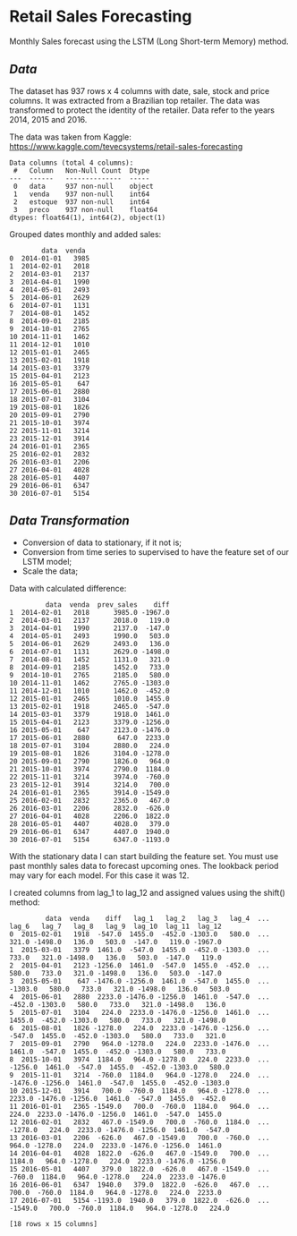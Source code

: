 # Retail Sales Forecasting

Monthly Sales forecast using the LSTM (Long Short-term Memory) method.

## *Data*

The dataset has 937 rows x 4 columns with date, sale, stock and price columns. It was extracted from a Brazilian top retailer. The data was transformed to protect the identity of the retailer. Data refer to the years 2014, 2015 and 2016.

The data was taken from Kaggle: https://www.kaggle.com/tevecsystems/retail-sales-forecasting

```
Data columns (total 4 columns):
 #   Column   Non-Null Count  Dtype
---  ------   --------------  -----
 0   data     937 non-null    object
 1   venda    937 non-null    int64
 2   estoque  937 non-null    int64
 3   preco    937 non-null    float64
dtypes: float64(1), int64(2), object(1)
```

Grouped dates monthly and added sales:

```
        data  venda
0  2014-01-01   3985
1  2014-02-01   2018
2  2014-03-01   2137
3  2014-04-01   1990
4  2014-05-01   2493
5  2014-06-01   2629
6  2014-07-01   1131
7  2014-08-01   1452
8  2014-09-01   2185
9  2014-10-01   2765
10 2014-11-01   1462
11 2014-12-01   1010
12 2015-01-01   2465
13 2015-02-01   1918
14 2015-03-01   3379
15 2015-04-01   2123
16 2015-05-01    647
17 2015-06-01   2880
18 2015-07-01   3104
19 2015-08-01   1826
20 2015-09-01   2790
21 2015-10-01   3974
22 2015-11-01   3214
23 2015-12-01   3914
24 2016-01-01   2365
25 2016-02-01   2832
26 2016-03-01   2206
27 2016-04-01   4028
28 2016-05-01   4407
29 2016-06-01   6347
30 2016-07-01   5154
```

## *Data Transformation*

* Conversion of data to stationary, if it not is;
* Conversion from time series to supervised to have the feature set of our LSTM model;
* Scale the data;

Data with calculated difference:
```
         data  venda  prev_sales    diff
1  2014-02-01   2018      3985.0 -1967.0
2  2014-03-01   2137      2018.0   119.0
3  2014-04-01   1990      2137.0  -147.0
4  2014-05-01   2493      1990.0   503.0
5  2014-06-01   2629      2493.0   136.0
6  2014-07-01   1131      2629.0 -1498.0
7  2014-08-01   1452      1131.0   321.0
8  2014-09-01   2185      1452.0   733.0
9  2014-10-01   2765      2185.0   580.0
10 2014-11-01   1462      2765.0 -1303.0
11 2014-12-01   1010      1462.0  -452.0
12 2015-01-01   2465      1010.0  1455.0
13 2015-02-01   1918      2465.0  -547.0
14 2015-03-01   3379      1918.0  1461.0
15 2015-04-01   2123      3379.0 -1256.0
16 2015-05-01    647      2123.0 -1476.0
17 2015-06-01   2880       647.0  2233.0
18 2015-07-01   3104      2880.0   224.0
19 2015-08-01   1826      3104.0 -1278.0
20 2015-09-01   2790      1826.0   964.0
21 2015-10-01   3974      2790.0  1184.0
22 2015-11-01   3214      3974.0  -760.0
23 2015-12-01   3914      3214.0   700.0
24 2016-01-01   2365      3914.0 -1549.0
25 2016-02-01   2832      2365.0   467.0
26 2016-03-01   2206      2832.0  -626.0
27 2016-04-01   4028      2206.0  1822.0
28 2016-05-01   4407      4028.0   379.0
29 2016-06-01   6347      4407.0  1940.0
30 2016-07-01   5154      6347.0 -1193.0
```

With the stationary data I can start building the feature set. You must use past monthly sales data to forecast upcoming ones. The lookback period may vary for each model. For this case it was 12.

I created columns from lag_1 to lag_12 and assigned values using the shift() method:
```
         data  venda    diff   lag_1   lag_2   lag_3   lag_4  ...   lag_6   lag_7   lag_8   lag_9  lag_10  lag_11  lag_12
0  2015-02-01   1918  -547.0  1455.0  -452.0 -1303.0   580.0  ...   321.0 -1498.0   136.0   503.0  -147.0   119.0 -1967.0
1  2015-03-01   3379  1461.0  -547.0  1455.0  -452.0 -1303.0  ...   733.0   321.0 -1498.0   136.0   503.0  -147.0   119.0
2  2015-04-01   2123 -1256.0  1461.0  -547.0  1455.0  -452.0  ...   580.0   733.0   321.0 -1498.0   136.0   503.0  -147.0
3  2015-05-01    647 -1476.0 -1256.0  1461.0  -547.0  1455.0  ... -1303.0   580.0   733.0   321.0 -1498.0   136.0   503.0
4  2015-06-01   2880  2233.0 -1476.0 -1256.0  1461.0  -547.0  ...  -452.0 -1303.0   580.0   733.0   321.0 -1498.0   136.0
5  2015-07-01   3104   224.0  2233.0 -1476.0 -1256.0  1461.0  ...  1455.0  -452.0 -1303.0   580.0   733.0   321.0 -1498.0
6  2015-08-01   1826 -1278.0   224.0  2233.0 -1476.0 -1256.0  ...  -547.0  1455.0  -452.0 -1303.0   580.0   733.0   321.0
7  2015-09-01   2790   964.0 -1278.0   224.0  2233.0 -1476.0  ...  1461.0  -547.0  1455.0  -452.0 -1303.0   580.0   733.0
8  2015-10-01   3974  1184.0   964.0 -1278.0   224.0  2233.0  ... -1256.0  1461.0  -547.0  1455.0  -452.0 -1303.0   580.0
9  2015-11-01   3214  -760.0  1184.0   964.0 -1278.0   224.0  ... -1476.0 -1256.0  1461.0  -547.0  1455.0  -452.0 -1303.0
10 2015-12-01   3914   700.0  -760.0  1184.0   964.0 -1278.0  ...  2233.0 -1476.0 -1256.0  1461.0  -547.0  1455.0  -452.0
11 2016-01-01   2365 -1549.0   700.0  -760.0  1184.0   964.0  ...   224.0  2233.0 -1476.0 -1256.0  1461.0  -547.0  1455.0
12 2016-02-01   2832   467.0 -1549.0   700.0  -760.0  1184.0  ... -1278.0   224.0  2233.0 -1476.0 -1256.0  1461.0  -547.0
13 2016-03-01   2206  -626.0   467.0 -1549.0   700.0  -760.0  ...   964.0 -1278.0   224.0  2233.0 -1476.0 -1256.0  1461.0
14 2016-04-01   4028  1822.0  -626.0   467.0 -1549.0   700.0  ...  1184.0   964.0 -1278.0   224.0  2233.0 -1476.0 -1256.0
15 2016-05-01   4407   379.0  1822.0  -626.0   467.0 -1549.0  ...  -760.0  1184.0   964.0 -1278.0   224.0  2233.0 -1476.0
16 2016-06-01   6347  1940.0   379.0  1822.0  -626.0   467.0  ...   700.0  -760.0  1184.0   964.0 -1278.0   224.0  2233.0
17 2016-07-01   5154 -1193.0  1940.0   379.0  1822.0  -626.0  ... -1549.0   700.0  -760.0  1184.0   964.0 -1278.0   224.0

[18 rows x 15 columns]
```




